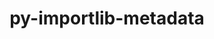 ---
title: "py-importlib-metadata"
layout: cache
categories: [package, v0.19]
meta: {"versions": ["4.12.0"], "compilers": ["gcc@=7.5.0", "oneapi@=2022.1.0"], "oss": ["ubuntu18.04", "ubuntu20.04"], "platforms": ["linux"], "targets": ["x86_64"], "stacks": ["data-vis-sdk", "e4s-oneapi"], "num_specs": 2, "num_specs_by_stack": {"data-vis-sdk": 1, "e4s-oneapi": 1}}
spec_details: [{"hash": "slmxsrwn65eihovwknqgg3ll3fggfjnv", "compiler": "gcc@=7.5.0", "versions": ["4.12.0"], "os": "ubuntu18.04", "platform": "linux", "target": "x86_64", "variants": ["build_system=python_pip"], "stacks": ["data-vis-sdk"], "size": "-", "tarball": "https://binaries.spack.io/releases/v0.19/build_cache/linux-ubuntu18.04-x86_64/gcc-7.5.0/py-importlib-metadata-4.12.0/linux-ubuntu18.04-x86_64-gcc-7.5.0-py-importlib-metadata-4.12.0-slmxsrwn65eihovwknqgg3ll3fggfjnv.spack"}, {"hash": "6hw4qibvgkc724eh5msnrcjq3ufleqhk", "compiler": "oneapi@=2022.1.0", "versions": ["4.12.0"], "os": "ubuntu20.04", "platform": "linux", "target": "x86_64", "variants": ["build_system=python_pip"], "stacks": ["e4s-oneapi"], "size": "-", "tarball": "https://binaries.spack.io/releases/v0.19/build_cache/linux-ubuntu20.04-x86_64/oneapi-2022.1.0/py-importlib-metadata-4.12.0/linux-ubuntu20.04-x86_64-oneapi-2022.1.0-py-importlib-metadata-4.12.0-6hw4qibvgkc724eh5msnrcjq3ufleqhk.spack"}]
---